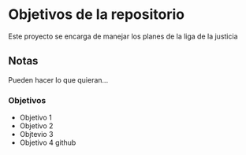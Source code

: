 # Objetivos de la repositorio

Este proyecto se encarga de manejar los planes de la liga de la justicia

## Notas

Pueden hacer lo que quieran...

### Objetivos

- Objetivo 1
- Objetivo 2
- Objtevio 3
- Objetivo 4 github
